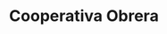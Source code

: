 ---
title: "Cooperativa Obrera"
url: /bahia-blanca/cooperativa-obrera-almafuerte/
shop: Supermarkt
---